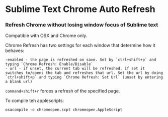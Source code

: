 # Sublime Text Chrome Auto Refresh
### Refresh Chrome without losing window focus of Sublime text

Compatible with OSX and Chrome only.

Chrome Refresh has two settings for each window that determine how it behaves:

    -enabled - the page is refreshed on save. Set by `ctrl+shift+p` and typing `Chrome Refresh: Enable/Disable`
    - url - if unset, the current tab will be refreshed, if set it switches to/opens the tab and refreshes that url. Set the url by doing `ctrl+shift+p` and typing `Chrome Refresh: Set Url` (unset by entering a blank url)

`command+shift+r` forces a refresh of the specified page.

To compile teh applescripts:

    osacompile -o chromeopen.scpt chromeopen.AppleScript
